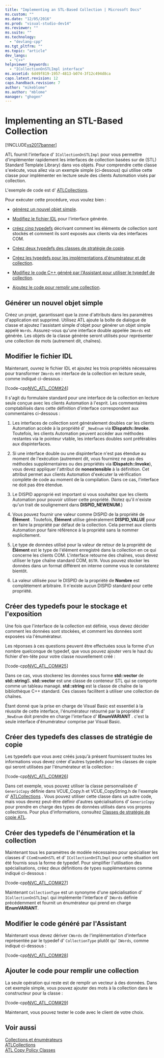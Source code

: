 ```yaml
---
title: "Implementing an STL-Based Collection | Microsoft Docs"
ms.custom: ""
ms.date: "12/05/2016"
ms.prod: "visual-studio-dev14"
ms.reviewer: ""
ms.suite: ""
ms.technology: 
  - "devlang-cpp"
ms.tgt_pltfrm: ""
ms.topic: "article"
dev_langs: 
  - "C++"
helpviewer_keywords: 
  - "ICollectionOnSTLImpl interface"
ms.assetid: 6d49f819-1957-4813-b074-3f12c494d8ca
caps.latest.revision: 12
caps.handback.revision: 7
author: "mikeblome"
ms.author: "mblome"
manager: "ghogen"
---
```

# Implementing an STL-Based Collection
[!INCLUDE[vs2017banner](../assembler/inline/includes/vs2017banner.md)]

ATL fournit l'interface d' `ICollectionOnSTLImpl` pour vous permettre d'implémenter rapidement les interfaces de collection basées sur de \(STL\) Standard Template Library\) dans vos objets.  Pour comprendre cette classe s'exécute, vous allez via un exemple simple \(ci\-dessous\) qui utilise cette classe pour implémenter en lecture seule des clients Automation visés par collection.  
  
 L'exemple de code est d' [ATLCollections](../top/visual-cpp-samples.md).  
  
 Pour exécuter cette procédure, vous voulez bien :  
  
-   [générez un nouvel objet simple](#vccongenerating_an_object).  
  
-   [Modifiez le fichier IDL](#vcconedit_the_idl) pour l'interface générée.  
  
-   [créez cinq typedefs](#vcconstorage_and_exposure_typedefs) décrivant comment les éléments de collection sont stockés et comment ils sont exposés aux clients via des interfaces COM.  
  
-   [Créez deux typedefs des classes de stratégie de copie](#vcconcopy_classes).  
  
-   [Créez les typedefs pour les implémentations d'énumérateur et de collection](#vcconenumeration_and_collection).  
  
-   [Modifiez le code C\+\+ généré par l'Assistant pour utiliser le typedef de collection](#vcconedit_the_generated_code).  
  
-   [Ajoutez le code pour remplir une collection](#vcconpopulate_the_collection).  
  
##  <a name="vccongenerating_an_object"></a> Générer un nouvel objet simple  
 Créez un projet, garantissant que la zone d'attributs dans les paramètres d'application est supprimé.  Utilisez ATL ajoute la boîte de dialogue de classe et ajoutez l'assistant simple d'objet pour générer un objet simple appelé `Words`.  Assurez\-vous qu'une interface double appelée `IWords` est générée.  Les objets de la classe générée seront utilisés pour représenter une collection de mots \(autrement dit, chaînes\).  
  
##  <a name="vcconedit_the_idl"></a> Modifier le fichier IDL  
 Maintenant, ouvrez le fichier IDL et ajoutez les trois propriétés nécessaires pour transformer `IWords` en interface de la collection en lecture seule, comme indiqué ci\-dessous :  
  
 [!code-cpp[NVC_ATL_COM#24](../atl/codesnippet/CPP/implementing-an-stl-based-collection_1.idl)]  
  
 Il s'agit du formulaire standard pour une interface de la collection en lecture seule conçue avec les clients Automation à l'esprit.  Les commentaires comptabilisés dans cette définition d'interface correspondent aux commentaires ci\-dessous :  
  
1.  Les interfaces de collection sont généralement doubles car les clients Automation accède à la propriété d' `_NewEnum` via **IDispatch::Invoke**.  Toutefois, les clients Automation peuvent accéder aux méthodes restantes via le pointeur vtable, les interfaces doubles sont préférables aux dispinterfaces.  
  
2.  Si une interface double ou une dispinterface n'est pas étendue au moment de l'exécution \(autrement dit, vous fournirez ne pas des méthodes supplémentaires ou des propriétés via **IDispatch::Invoke**\), vous devez appliquer l'attribut de **nonextensible** à la définition.  Cet attribut permet aux clients Automation d'exécuter la vérification complète de code au moment de la compilation.  Dans ce cas, l'interface ne doit pas être étendue.  
  
3.  Le DISPID approprié est important si vous souhaitez que les clients Automation pour pouvoir utiliser cette propriété.  \(Notez qu'il n'existe qu'un trait de soulignement dans **DISPID\_NEWENUM**.\)  
  
4.  Vous pouvez fournir une valeur comme DISPID de la propriété de **Élément** .  Toutefois, **Élément** utilise généralement **DISPID\_VALUE** pour en faire la propriété par défaut de la collection.  Cela permet aux clients Automation pour faire référence à la propriété sans la nommer explicitement.  
  
5.  Le type de données utilisé pour la valeur de retour de la propriété de **Élément** est le type de l'élément enregistré dans la collection en ce qui concerne les clients COM.  L'interface retourne des chaînes, vous devez utiliser le type chaîne standard COM, `BSTR`.  Vous pouvez stocker les données dans un format différent en interne comme vous le constaterez bientôt.  
  
6.  La valeur utilisée pour le DISPID de la propriété de **Nombre** est complètement arbitraire.  Il n'existe aucun DISPID standard pour cette propriété.  
  
##  <a name="vcconstorage_and_exposure_typedefs"></a> Créer des typedefs pour le stockage et l'exposition  
 Une fois que l'interface de la collection est définie, vous devez décider comment les données sont stockées, et comment les données sont exposées via l'énumérateur.  
  
 Les réponses à ces questions peuvent être effectuées sous la forme d'un nombre quelconque de typedef, que vous pouvez ajouter vers le haut du fichier d'en\-tête pour votre classe nouvellement créé :  
  
 [!code-cpp[NVC_ATL_COM#25](../atl/codesnippet/CPP/implementing-an-stl-based-collection_2.h)]  
  
 Dans ce cas, vous stockerez les données sous forme **std::vector** de **std::string**S.  **std::vector** est une classe de conteneur STL qui se comporte comme un tableau managé.  **std::string** est la classe de chaîne de la bibliothèque C\+\+ standard.  Ces classes facilitent à utiliser une collection de chaînes.  
  
 Étant donné que la prise en charge de Visual Basic est essentiel à la réussite de cette interface, l'énumérateur retourné par la propriété d' `_NewEnum` doit prendre en charge l'interface d' **IEnumVARIANT** .  c'est la seule interface d'énumérateur comprise par Visual Basic.  
  
##  <a name="vcconcopy_classes"></a> Créer des typedefs des classes de stratégie de copie  
 Les typedefs que vous avez créés jusqu'à présent fournissent toutes les informations vous devez créer d'autres typedefs pour les classes de copie qui seront utilisées par l'énumérateur et la collection :  
  
 [!code-cpp[NVC_ATL_COM#26](../atl/codesnippet/CPP/implementing-an-stl-based-collection_3.h)]  
  
 Dans cet exemple, vous pouvez utiliser la classe personnalisée d' `GenericCopy` définie dans VCUE\_Copy.h et VCUE\_CopyString.h de l'exemple d' [ATLCollections](../top/visual-cpp-samples.md) .  Vous pouvez utiliser cette classe dans un autre code, mais vous devrez peut\-être définir d'autres spécialisations d' `GenericCopy` pour prendre en charge des types de données utilisés dans vos propres collections.  Pour plus d'informations, consultez [Classes de stratégie de copie ATL](../atl/atl-copy-policy-classes.md).  
  
##  <a name="vcconenumeration_and_collection"></a> Créer des typedefs de l'énumération et la collection  
 Maintenant tous les paramètres de modèle nécessaires pour spécialiser les classes d' `CComEnumOnSTL` et d' `ICollectionOnSTLImpl` pour cette situation ont été fournis sous la forme de typedef.  Pour simplifier l'utilisation des spécialisations, créez deux définitions de types supplémentaires comme indiqué ci\-dessous :  
  
 [!code-cpp[NVC_ATL_COM#27](../atl/codesnippet/CPP/implementing-an-stl-based-collection_4.h)]  
  
 Maintenant `CollectionType` est un synonyme d'une spécialisation d' `ICollectionOnSTLImpl` qui implémente l'interface d' `IWords` définie précédemment et fournit un énumérateur qui prend en charge **IEnumVARIANT**.  
  
##  <a name="vcconedit_the_generated_code"></a> Modifier le code généré par l'Assistant  
 Maintenant vous devez dériver `CWords` de l'implémentation d'interface représentée par le typedef d' `CollectionType` plutôt qu' `IWords`, comme indiqué ci\-dessous :  
  
 [!code-cpp[NVC_ATL_COM#28](../atl/codesnippet/CPP/implementing-an-stl-based-collection_5.h)]  
  
##  <a name="vcconpopulate_the_collection"></a> Ajouter le code pour remplir une collection  
 La seule opération qui reste est de remplir un vecteur à des données.  Dans cet exemple simple, vous pouvez ajouter des mots à la collection dans le constructeur pour la classe :  
  
 [!code-cpp[NVC_ATL_COM#29](../atl/codesnippet/CPP/implementing-an-stl-based-collection_6.h)]  
  
 Maintenant, vous pouvez tester le code avec le client de votre choix.  
  
## Voir aussi  
 [Collections et énumérateurs](../atl/atl-collections-and-enumerators.md)   
 [ATLCollections](../top/visual-cpp-samples.md)   
 [ATL Copy Policy Classes](../atl/atl-copy-policy-classes.md)